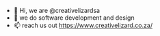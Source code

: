 - 👋 Hi, we are @creativelizardsa
- 👀 we do software development and design
- 📫  reach us out https://www.creativelizard.co.za/ 

<!---
creativelizardsa/creativelizardsa is a ✨ special ✨ repository because its `README.md` (this file) appears on your GitHub profile.
You can click the Preview link to take a look at your changes.
--->
